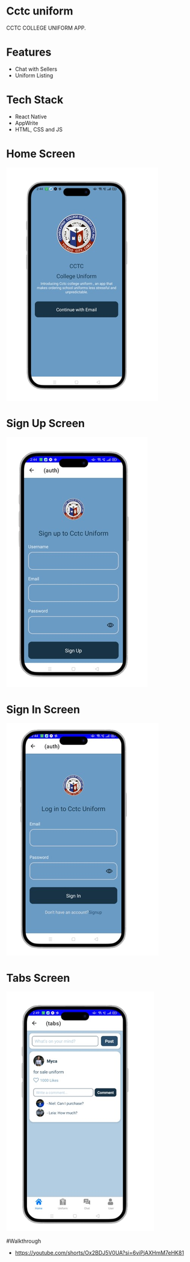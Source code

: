 # Cctc uniform
CCTC COLLEGE UNIFORM APP.

# Features
* Chat with Sellers
* Uniform Listing

# Tech Stack
* React Native
* AppWrite
* HTML, CSS and JS

# Home Screen
![Home Screen](assets/images/screenshot/onboarding.png)

# Sign Up Screen
![Sign Up Screen](assets/images/screenshot/signup.png)

# Sign In Screen
![Sign In Screen](assets/images/screenshot/login.png)

# Tabs Screen
![Tabs Screen](assets/images/screenshot/tabs.png)


#Walkthrough
* https://youtube.com/shorts/Ox2BDJ5V0UA?si=6viPjAXHmM7eHK81
